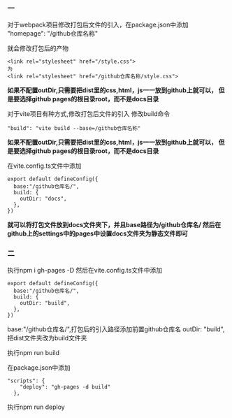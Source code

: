 ### 一


对于webpack项目修改打包后文件的引入，在package.json中添加
"homepage": "/github仓库名称"

就会修改打包后的产物
```
<link rel="stylesheet" href="/style.css">
为
<link rel="stylesheet" href="/github仓库名称/style.css">
```
<strong>如果不配置outDir,只需要把dist里的css,html，js一一放到github上就可以，
但是要选择github pages的根目录root，而不是docs目录</strong>



对于vite项目有种方式,修改打包后文件的引入
修改build命令
```
"build": "vite build --base=/github仓库名称"
```
<strong>如果不配置outDir,只需要把dist里的css,html，js一一放到github上就可以，
但是要选择github pages的根目录root，而不是docs目录</strong>



在vite.config.ts文件中添加
```
export default defineConfig({
  base:"/github仓库名/",
  build: {
    outDir: "docs",
  },
})
```
<strong>就可以将打包文件放到docs文件夹下，并且base路径为/github仓库名/
然后在github上的settings中的pages中设置docs文件夹为静态文件即可</strong>


### 二
执行npm i gh-pages -D
然后在vite.config.ts文件中添加
```
export default defineConfig({
  base:"/github仓库名/",
  build: {
    outDir: "build",
  },
})
```
base:"/github仓库名/",打包后的引入路径添加前置github仓库名
outDir: "build", 把dist文件夹改为build文件夹

执行npm run build

在package.json中添加
```
"scripts": {
    "deploy": "gh-pages -d build"
  },
```
执行npm run deploy







